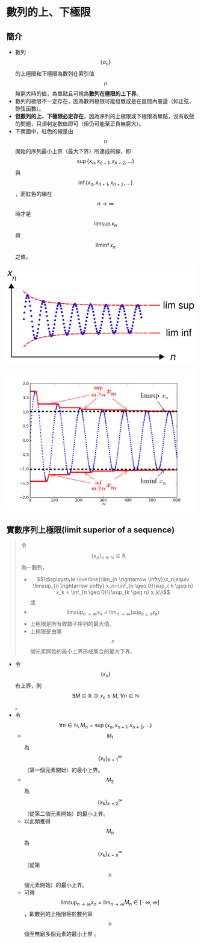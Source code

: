 # 數列的上、下極限

## 簡介

* 數列$$\{a_n\}$$的上極限和下極限為數列在索引值$$n$$無窮大時的值，為單點且可視為**數列在極限的上下界**。
* 數列的極限不一定存在，因為數列極限可能發散或是在區間內震盪（如正弦、餘弦函數）。
* **但數列的上、下極限必定存在**，因為序列的上極限或下極限為單點，沒有收斂的問題，只須判定數值即可（但仍可能至正負無窮大）。
* 下兩圖中，紅色的線是由$$n$$開始的序列最小上界（最大下界）所連成的線，即$$\sup\{x_n, x_{n+1},x_{n+2}, \ldots\}  $$與$$\inf\{x_n, x_{n+1},x_{n+2}, \ldots\}$$，而紅色的線在$$n \rightarrow \infty$$時才是$$\limsup⁡ x_n$$與$$\liminf x_n$$ 之值。

![&#x6578;&#x5217;&#x7684;&#x4E0A;&#x3001;&#x4E0B;&#x6975;&#x9650;&#x5FC5;&#x5B58;&#x5728;](../../.gitbook/assets/limsup_inf-min.png)

![&#x6578;&#x5217;&#x4E0A;&#x3001;&#x4E0B;&#x6975;&#x9650;&#x7684;&#x5B9A;&#x7FA9;](../../.gitbook/assets/lim_sup_inf_detail-min.png)

## 實數序列上極限\(limit superior of a sequence\)

> 令$$\{x_n\}_{n \in \mathbb{N}} \subseteq \mathbb{R}$$為一數列，
>
> * $$\displaystyle \overline{\lim_{n \rightarrow \infty}}x_n\equiv \limsup_{n \rightarrow \infty} x_n=\inf_{n \geq 0}\sup_{ k \geq n} x_k = \inf_{n \geq 0}\{\sup_{k \geq n} x_k\}$$或
> * $$\displaystyle \limsup_{n \rightarrow \infty} x_n =\lim_{ n \rightarrow \infty} (\sup_{k \geq n} x_k)$$
> * 上極限是所有收斂子序列的最大值。
> * 上極限是由第$$n$$個元素開始的最小上界形成集合的最大下界。

* 令$$\{x_n\}$$有上界，則$$\exists M \in \mathbb{R} \ni x_n \leq M,~ \forall n \in \mathbb{N}$$。
* 令$$\forall n \in \mathbb{N}, M_n=\sup\{x_n,x_{n+1}, x_{n+2},\ldots\}  $$
  * $$M_1$$ 為$$\{x_k\}_{k=1}^\infty$$ （第一個元素開始）的最小上界。
  * $$M_2$$ 為$$\{x_k\}_{k=2}^\infty$$ （從第二個元素開始）的最小上界。
  * 以此類推得$$ M_n$$ 為$$\{x_k\}_{k=n}^\infty$$ （從第$$n$$個元素開始）的最小上界。
  * 可得$$\displaystyle \limsup_{n \rightarrow \infty}⁡x_n =\lim_{n \rightarrow \infty}M_n  \in [-\infty, \infty]$$，即數列的上極限等於數列第$$n$$個至無窮多個元素的最小上界
    。



